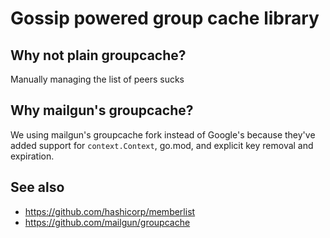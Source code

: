 Gossip powered group cache library
==================================

Why not plain groupcache?
-------------------------
Manually managing the list of peers sucks

Why mailgun's groupcache?
-------------------------
We using mailgun's groupcache fork instead of Google's 
because they've added support for `context.Context`, go.mod,
and explicit key removal and expiration.

See also
--------
* https://github.com/hashicorp/memberlist
* https://github.com/mailgun/groupcache
